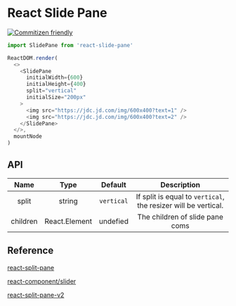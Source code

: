 # React Slide Pane

[![Commitizen friendly](https://img.shields.io/badge/commitizen-friendly-brightgreen.svg)](http://commitizen.github.io/cz-cli/)

```js
import SlidePane from 'react-slide-pane'

ReactDOM.render(
  <>
    <SlidePane
      initialWidth={600}
      initialHeight={400}
      split="vertical"
      initialSize="200px"
    >
      <img src="https://jdc.jd.com/img/600x400?text=1" />
      <img src="https://jdc.jd.com/img/600x400?text=2" />
    </SlidePane>
  </>,
  mountNode
)
```

## API

|   Name   |     Type      |  Default   |                          Description                           |
| :------: | :-----------: | :--------: | :------------------------------------------------------------: |
|  split   |    string     | `vertical` | If split is equal to `vertical`, the resizer will be vertical. |
| children | React.Element |  undefied  |                The children of slide pane coms                 |

## Reference

[react-split-pane](https://github.com/tomkp/react-split-pane)

[react-component/slider](https://github.com/react-component/slider)

[react-split-pane-v2](http://react-split-pane-v2.surge.sh/?SimpleExample)
